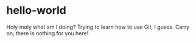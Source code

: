 # hello-world
Holy moly what am I doing? Trying to learn how to use Git, I guess. Carry on, there is nothing for you here!
